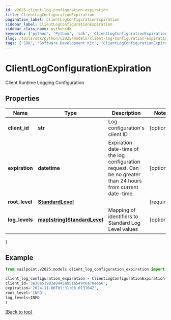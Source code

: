 ```yaml
---
id: v2025-client-log-configuration-expiration
title: ClientLogConfigurationExpiration
pagination_label: ClientLogConfigurationExpiration
sidebar_label: ClientLogConfigurationExpiration
sidebar_class_name: pythonsdk
keywords: ['python', 'Python', 'sdk', 'ClientLogConfigurationExpiration', 'V2025ClientLogConfigurationExpiration'] 
slug: /tools/sdk/python/v2025/models/client-log-configuration-expiration
tags: ['SDK', 'Software Development Kit', 'ClientLogConfigurationExpiration', 'V2025ClientLogConfigurationExpiration']
---
```


# ClientLogConfigurationExpiration

Client Runtime Logging Configuration

## Properties

Name | Type | Description | Notes
------------ | ------------- | ------------- | -------------
**client_id** | **str** | Log configuration's client ID | [optional] 
**expiration** | **datetime** | Expiration date-time of the log configuration request.  Can be no greater than 24 hours from current date-time. | [optional] 
**root_level** | [**StandardLevel**](standard-level) |  | [required]
**log_levels** | [**map[string]StandardLevel**](standard-level) | Mapping of identifiers to Standard Log Level values | [optional] 
}

## Example

```python
from sailpoint.v2025.models.client_log_configuration_expiration import ClientLogConfigurationExpiration

client_log_configuration_expiration = ClientLogConfigurationExpiration(
client_id='3a38a51992e8445ab51a549c0a70ee66',
expiration='2024-11-06T01:31:08.013164Z',
root_level='INFO',
log_levels=INFO
)

```
[[Back to top]](#) 

